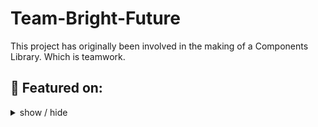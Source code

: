 # Team-Bright-Future
This project has originally been involved in the making of a Components Library. Which is teamwork.




## 📰 Featured on:

<details>
<summary>
  show / hide
</summary>
  
- Blogs
  - [This project uses a tailwind CSS with the react. Anyone can use these vibrations in their own project/)


  
</details>

